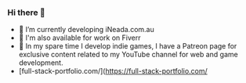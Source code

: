 
### Hi there 👋

- 🔭 I’m currently developing iNeada.com.au
- 🌱 I'm also available for work on Fiverr
- 🚀 In my spare time I develop indie games, I have  a Patreon page for exclusive content related to my YouTube channel for web and game development.
- [full-stack-portfolio.com/](https://full-stack-portfolio.com/
